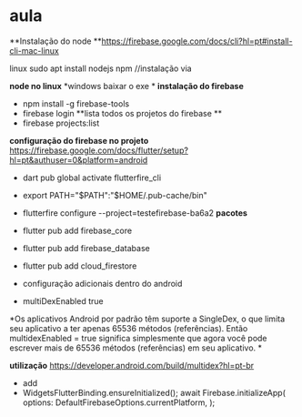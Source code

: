 # aula

**Instalação do node
**https://firebase.google.com/docs/cli?hl=pt#install-cli-mac-linux

linux sudo apt install nodejs npm //instalação via 

**node no linux**
*windows baixar o exe
*
**instalação do firebase**
* npm install -g firebase-tools
* firebase login
**lista todos os projetos do firebase
**
* firebase projects:list


**configuração do firebase no projeto**
https://firebase.google.com/docs/flutter/setup?hl=pt&authuser=0&platform=android

* dart pub global activate flutterfire_cli
* export PATH="$PATH":"$HOME/.pub-cache/bin"
* flutterfire configure --project=testefirebase-ba6a2
**pacotes**
* flutter pub add firebase_core
* flutter pub add firebase_database
* flutter pub add cloud_firestore

* configuração adicionais dentro do android
* multiDexEnabled true

*Os aplicativos Android por padrão têm suporte a SingleDex, o que limita seu aplicativo a ter apenas 65536 métodos (referências). Então multidexEnabled = true significa simplesmente que agora você pode escrever mais de 65536 métodos (referências) em seu aplicativo.
*

**utilização**
https://developer.android.com/build/multidex?hl=pt-br
* add 
* WidgetsFlutterBinding.ensureInitialized();
  await Firebase.initializeApp(
    options: DefaultFirebaseOptions.currentPlatform,
  );